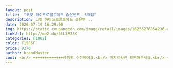 ```yaml
---
layout: post 
title:  "코멧 하이드로콜로이드 습윤밴드, 5매입" 
description: 코멧 하이드로콜로이드 습윤밴 ..
date: 2020-07-19 16:29:00 
img: https://static.coupangcdn.com/image/retail/images/16256276854236-aed2f273-921c-4b2d-a649-21a9a87e4412.jpg 
linkUrl: http://me2.do/5tL3P2SX 
categories: [1002] 
color: F15F5F 
price: 9270 
author: brandMaster 
cont: <br/> +++++++++++++상품평 수정했어요.<br/> 마지막사진 확인해주세요.<br/> ++++++++++<br/>14060원! 가격변동은 거의 없는것 같아요.<br/><br/>■  5×10cm 한개남아 습윤밴드 찾아보다  저렴한 쿠팡브랜드 코멧 하이드로 콜로이드 습윤밴드가 있어 구매해 봄<br/>■ 10cm×10cm×10매 가격13.<br/>560원 완전 대박저렴<br/>■ 마지막 사진모기 물려서 긁구 하루 지나구 흉터 생길까바 코멧 습윤밴드 붙였는데 오히려 상처가 점점 더 커지면서 빨갛게 변해여머지? 7월 1일 붙인후 4일짼데  낫지도 않구 흉터 생길것 같아여더 지켜봐야겠네여일단 별하나 뺍니다<br/>■ 모기 물렸을때 가려움 완화를 위해 구입<br/>■ 밝은 크림컬러로 넘 깔끔하구 티안나서 좋음<br/>■ 생각했던것보다 접착성 강하구 오래감<br/>■ 유효기간 2023<br/> -02<br/> -23 이후로 여유 팡팡<br/>■ 잘라쓰는 습윤밴드는 내가 선호하는 타입<br/>■ 잘라쓴후 비닐 안에 넣을때 밀리지 않구 깔끔하게 잘 들어감<br/>■ 제조국 대한민국이라 good!!<br/>✔가격<br/>✔구매계기<br/>✔배송<br/> 
---
```

 